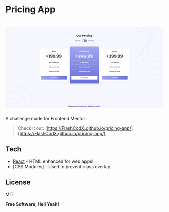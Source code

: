 # Pricing App

# ![preview](./src/assets/screenshot.png)

A challenge made for Frontend Mentor.

> Check it out: [https://FlashCodX.github.io/pricing-app/](https://FlashCodX.github.io/pricing-app/)

## Tech

- [React] - HTML enhanced for web apps!
- [CSS Modules] - Used to prevent class overlap.

## License

MIT

**Free Software, Hell Yeah!**

[react]: https://reactjs.org/
